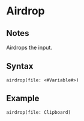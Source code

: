 # Airdrop
## Notes
Airdrops the input.
## Syntax
```
airdrop(file: <#Variable#>)
```
## Example
```
airdrop(file: Clipboard)
```